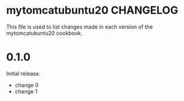 # mytomcatubuntu20 CHANGELOG

This file is used to list changes made in each version of the mytomcatubuntu20 cookbook.

# 0.1.0

Initial release.

- change 0
- change 1

